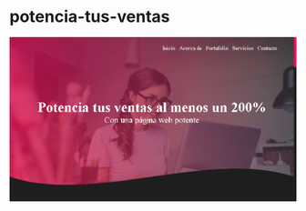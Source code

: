 # potencia-tus-ventas
![php](https://github.com/DannyCrisostomo/potencia-tus-ventas/blob/main/potencia%20tus%20ventas.png)
